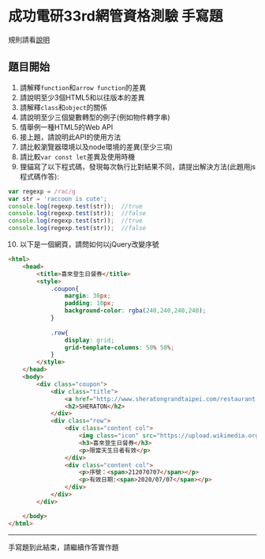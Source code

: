 # 成功電研33rd網管資格測驗 手寫題 #
規則請看[說明](../README.md)  
## 題目開始 ##
1. 請解釋`function`和`arrow function`的差異
2. 請說明至少3個HTML5和以往版本的差異
3. 請解釋`class`和`object`的關係
4. 請說明至少三個變數轉型的例子(例如物件轉字串)
5. 情舉例一種HTML5的Web API
6. 接上題，請說明此API的使用方法
7. 請比較瀏覽器環境以及node環境的差異(至少三項)
8. 請比較`var const let`差異及使用時機
9. 狸貓寫了以下程式碼，發現每次執行比對結果不同，請提出解決方法(此題用js程式碼作答):
```js
var regexp = /rac/g
var str = 'raccoon is cute';
console.log(regexp.test(str));	//true
console.log(regexp.test(str));	//false
console.log(regexp.test(str));	//true
console.log(regexp.test(str));	//false
```
10. 以下是一個網頁，請問如何以jQuery改變序號
```html
<html>
	<head>
		<title>喜來登生日餐券</title>
		<style>
			.coupon{
				margin: 30px;
				padding: 10px;
				background-color: rgba(240,240,240,240);
			}
			
			.row{
				display: grid;
				grid-template-columns: 50% 50%;
			}
		</style>
	</head>
	<body>
	 	<div class="coupon">
			<div class="title">
				<a href="http://www.sheratongrandtaipei.com/restaurant.php"<h1>喜來登</h1></a>
				<h2>SHERATON</h2>
			</div>
			<div class="row">
				<div class="content col">
					<img class="icon" src="https://upload.wikimedia.org/wikipedia/zh/8/8a/Sheraton.gif">
					<h3>喜來登生日餐券</h3>
					<p>限當天生日者有效</p>
				</div>
				<div class="content col">
					<p>序號：<span>212070707</span></p>
					<p>有效日期:<span>2020/07/07</span></p>
				</div>
			</div>
		</div>

	</body>
</html>
```

---

手寫題到此結束，請繼續作答實作題
